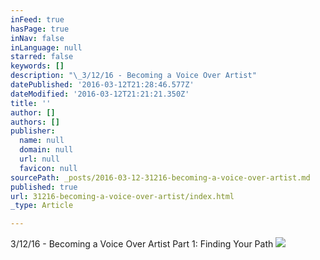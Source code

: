 ```yaml
---
inFeed: true
hasPage: true
inNav: false
inLanguage: null
starred: false
keywords: []
description: "\_3/12/16 - Becoming a Voice Over Artist"
datePublished: '2016-03-12T21:28:46.577Z'
dateModified: '2016-03-12T21:21:21.350Z'
title: ''
author: []
authors: []
publisher:
  name: null
  domain: null
  url: null
  favicon: null
sourcePath: _posts/2016-03-12-31216-becoming-a-voice-over-artist.md
published: true
url: 31216-becoming-a-voice-over-artist/index.html
_type: Article

---
```

3/12/16 - Becoming a Voice Over Artist Part 1: Finding Your Path
![](https://the-grid-user-content.s3-us-west-2.amazonaws.com/dc9ac4db-71d3-4757-ba99-812246d6be23.jpg)